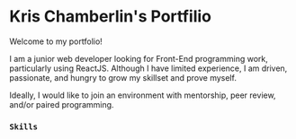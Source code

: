 # Kris Chamberlin's Portfilio

Welcome to my portfolio!

I am a junior web developer looking for Front-End programming work, particularly using ReactJS. Although I have limited experience, I am driven, passionate, and hungry to grow my skillset and prove myself.

Ideally, I would like to join an environment with mentorship, peer review, and/or paired programming.

### `Skills`
